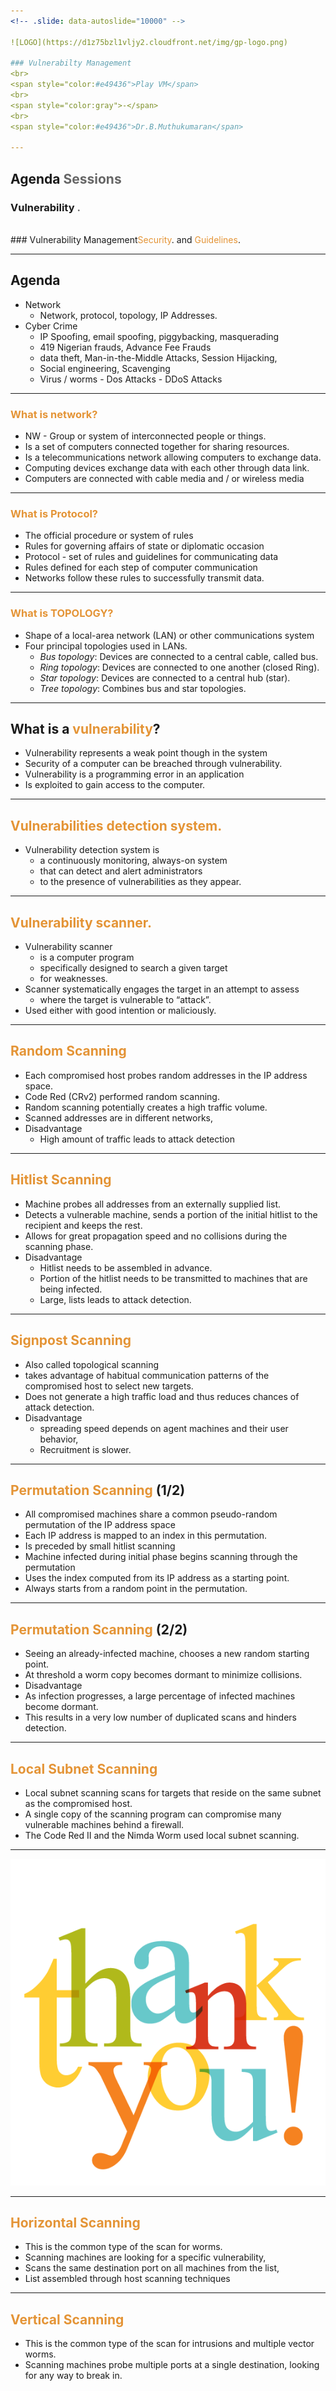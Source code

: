 ```yaml
---
<!-- .slide: data-autoslide="10000" -->

![LOGO](https://d1z75bzl1vljy2.cloudfront.net/img/gp-logo.png)

### Vulnerabilty Management
<br>
<span style="color:#e49436">Play VM</span>
<br>
<span style="color:gray">-</span>
<br>
<span style="color:#e49436">Dr.B.Muthukumaran</span>

---
```


<!-- .slide: data-autoslide="2000" -->

## Agenda <span style="color: #666666">Sessions</span>
### <span class="fragment" data-fragment-index="1" data-autoslide="2000">Vulnerability <span style="color: #666666">.</span>
<br>
### <span class="fragment" data-fragment-index="2" data-autoslide="3500">Vulnerability Management<span style="color: #e49436">Security</span>. and <span style="color: #e49436">Guidelines</span>.</li>

---
<!-- .slide: data-autoslide="2000" -->

## Agenda
- Network
  + Network, protocol, topology, IP Addresses.
- Cyber Crime
  + IP Spoofing, email spoofing, piggybacking, masquerading
  + 419 Nigerian frauds, Advance Fee Frauds
  + data theft, Man-in-the-Middle Attacks, Session Hijacking,
  + Social engineering, Scavenging
  + Virus / worms - Dos Attacks - DDoS Attacks

---
<!-- .slide: data-autoslide="11000" -->

### <span style="color: #e49436">What is network?</span>

- NW - Group or system of interconnected people or things.
- Is a set of computers connected together for sharing resources.
- Is a telecommunications network allowing computers to exchange data.
- Computing devices exchange data with each other through data link.
- Computers are connected with cable media and / or wireless media

---
<!-- .slide: data-autoslide="11000" -->

### <span style="color: #e49436">What is Protocol?</span>

- The official procedure or system of rules
- Rules for governing affairs of state or diplomatic occasion
- Protocol - set of rules and guidelines for communicating data
- Rules defined for each step of computer communication 
- Networks follow these rules to successfully transmit data.

---
<!-- .slide: data-autoslide="11000" -->

### <span style="color: #e49436">What is TOPOLOGY?</span>

- Shape of a local-area network (LAN) or other communications system
- Four principal topologies used in LANs.
   + *Bus topology*: Devices are connected to a central cable, called bus.
   + *Ring topology*: Devices are connected to one another (closed Ring).
   + *Star topology*: Devices are connected to a central hub (star).
   + *Tree topology*: Combines bus and star topologies.



---
## What is a <span style="color: #e49436">vulnerability</span>? 

- Vulnerability represents a weak point though in the system
- Security of a computer can be breached through vulnerability.  
- Vulnerability  is  a  programming  error  in  an  application  
- Is exploited to gain access to the computer.

---

## <span style="color: #e49436"> Vulnerabilities detection system.</span>

- Vulnerability  detection  system is  
   + a continuously  monitoring, always-on system  
   + that can detect and alert administrators  
   + to the presence of vulnerabilities as they appear.  
   
---

## <span style="color: #e49436"> Vulnerability scanner.</span>

- Vulnerability scanner 
  + is a computer program  
  + specifically designed to search a given target 
  + for weaknesses.  
- Scanner systematically engages the target in an attempt to assess 
  + where  the  target  is vulnerable to “attack”. 
- Used either with good intention or maliciously.



---
## <span style="color: #e49436"> Random Scanning</span>

- Each compromised host probes random addresses in the IP address space.  
- Code Red (CRv2) performed random scanning. 
- Random scanning potentially creates a high traffic volume. 
- Scanned addresses are in different networks, 
- Disadvantage
  + High amount of traffic leads to attack detection

---
## <span style="color: #e49436"> Hitlist Scanning </span>

- Machine probes all addresses from an externally supplied list.  
- Detects a vulnerable machine, sends a portion of the initial hitlist to the recipient and keeps the rest. 
- Allows for great propagation speed and no collisions during the scanning phase. 
- Disadvantage 
  + Hitlist needs to be assembled in advance. 
  + Portion of the hitlist needs to be transmitted to machines that are being infected. 
  + Large, lists leads to attack detection.

---
## <span style="color: #e49436"> Signpost Scanning </span>
 - Also called topological scanning 
 - takes advantage of habitual communication patterns of the compromised host to select new targets. 
 - Does not generate a high traffic load and thus reduces chances of attack detection.
 - Disadvantage 
   + spreading speed depends on agent machines and their user behavior,
   + Recruitment is slower.
   
---
## <span style="color: #e49436"> Permutation Scanning </span>(1/2)
- All compromised machines share a common pseudo-random permutation of the IP address space
- Each IP address is mapped to an index in this permutation.  
- Is preceded by small hitlist scanning 
- Machine infected during initial phase begins scanning through the permutation 
- Uses the index computed from its IP address as a starting point. 
- Always starts from a random point in the permutation. 

---
## <span style="color: #e49436"> Permutation Scanning </span> (2/2)
- Seeing an already-infected machine, chooses a new random starting point. 
- At threshold  a worm copy becomes dormant to minimize collisions. 
- Disadvantage
- As infection progresses, a large percentage of infected machines become dormant. 
- This results in a very low number of duplicated scans and hinders detection.


---
## <span style="color: #e49436">Local Subnet Scanning </span>

- Local subnet scanning scans for targets that reside on the same subnet as the compromised host. 
- A single copy of the scanning program can compromise many vulnerable machines behind a firewall. 
- The Code Red II and the Nimda Worm used local subnet scanning.


---

![Thanks](images/thanks.png)


---
## <span style="color: #e49436"> Horizontal Scanning </span>

- This is the common type of the scan for worms. 
- Scanning machines are looking for a specific vulnerability, 
- Scans the same destination port on all machines from the list, 
- List assembled through host scanning techniques

---
## <span style="color: #e49436">Vertical Scanning </span>

- This is the common type of the scan for intrusions and multiple vector worms. 
- Scanning machines probe multiple ports at a single destination, looking for any way to break in.
